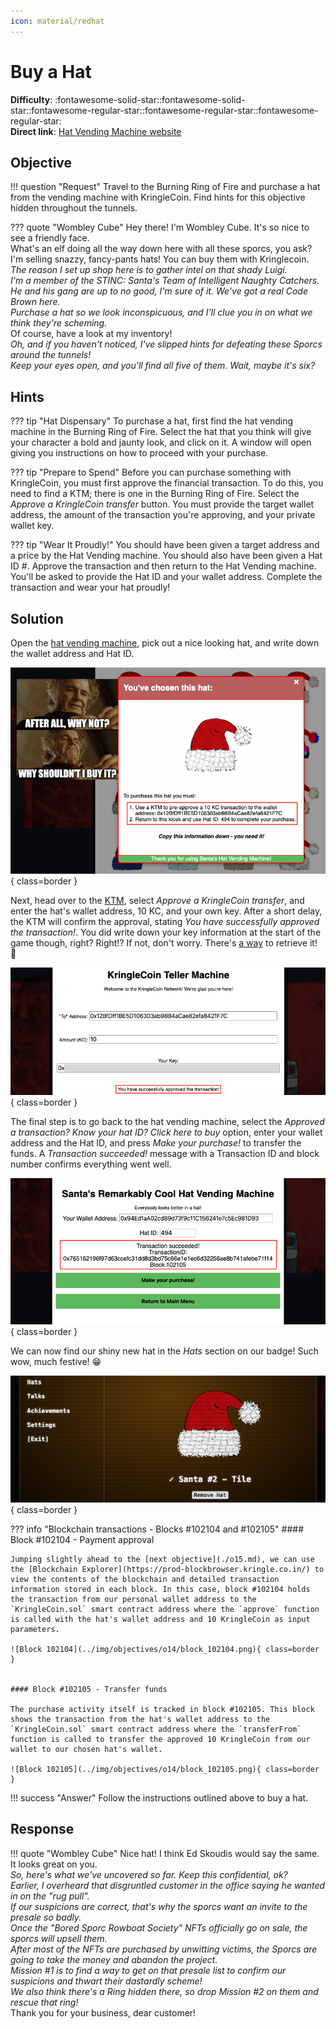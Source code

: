 ```yaml
---
icon: material/redhat
---
```



# Buy a Hat

**Difficulty**: :fontawesome-solid-star::fontawesome-solid-star::fontawesome-regular-star::fontawesome-regular-star::fontawesome-regular-star:<br/>
**Direct link**: [Hat Vending Machine website](https://prod-hats-vending.kringle.co.in/?&challenge=hats)


## Objective

!!! question "Request"
    Travel to the Burning Ring of Fire and purchase a hat from the vending machine with KringleCoin. Find hints for this objective hidden throughout the tunnels.

??? quote "Wombley Cube"
    Hey there! I'm Wombley Cube. It's so nice to see a friendly face.<br/>
    What's an elf doing all the way down here with all these sporcs, you ask?<br/>
    I'm selling snazzy, fancy-pants hats! You can buy them with Kringlecoin.<br/>
    *The reason I set up shop here is to gather intel on that shady Luigi.*<br/>
    *I'm a member of the STINC: Santa's Team of Intelligent Naughty Catchers.*<br/>
    *He and his gang are up to no good, I'm sure of it. We've got a real Code Brown here.*<br/>
    *Purchase a hat so we look inconspicuous, and I'll clue you in on what we think they're scheming.*<br/>
    Of course, have a look at my inventory!<br/>
    *Oh, and if you haven't noticed, I've slipped hints for defeating these Sporcs around the tunnels!*<br/>
    *Keep your eyes open, and you'll find all five of them. Wait, maybe it's six?*


## Hints

??? tip "Hat Dispensary"
    To purchase a hat, first find the hat vending machine in the Burning Ring of Fire. Select the hat that you think will give your character a bold and jaunty look, and click on it. A window will open giving you instructions on how to proceed with your purchase.

??? tip "Prepare to Spend"
    Before you can purchase something with KringleCoin, you must first approve the financial transaction. To do this, you need to find a KTM; there is one in the Burning Ring of Fire. Select the *Approve a KringleCoin transfer* button. You must provide the target wallet address, the amount of the transaction you're approving, and your private wallet key.

??? tip "Wear It Proudly!"
    You should have been given a target address and a price by the Hat Vending machine. You should also have been given a Hat ID #. Approve the transaction and then return to the Hat Vending machine. You'll be asked to provide the Hat ID and your wallet address. Complete the transaction and wear your hat proudly!


## Solution

Open the [hat vending machine](https://prod-hats-vending.kringle.co.in/?&challenge=hats), pick out a nice looking hat, and write down the wallet address and Hat ID.

![Pick a hat](../img/objectives/o14/pick_a_hat.png){ class=border }

Next, head over to the [KTM](https://prod-ktm.kringle.co.in/), select *Approve a KringleCoin transfer*, and enter the hat's wallet address, 10 KC, and your own key. After a short delay, the KTM will confirm the approval, stating *You have successfully approved the transaction!*. You did write down your key information at the start of the game though, right? Right!? If not, don't worry. There's [a way](../easter_eggs.md#the-discworld) to retrieve it! :santa:

![Approve KC transfer](../img/objectives/o14/approve_kc_transfer.png){ class=border }

The final step is to go back to the hat vending machine, select the *Approved a transaction? Know your hat ID? Click here to buy* option, enter your wallet address and the Hat ID, and press *Make your purchase!* to transfer the funds. A *Transaction succeeded!* message with a Transaction ID and block number confirms everything went well.

![Submit the purchase](../img/objectives/o14/submit_the_purchase.png){ class=border }

We can now find our shiny new hat in the *Hats* section on our badge! Such wow, much festive! :grin:

![Shiny new hat](../img/objectives/o14/shiny_new_hat.png){ class=border }

??? info "Blockchain transactions - Blocks #102104 and #102105"
    #### Block #102104 - Payment approval

    Jumping slightly ahead to the [next objective](./o15.md), we can use the [Blockchain Explorer](https://prod-blockbrowser.kringle.co.in/) to view the contents of the blockchain and detailed transaction information stored in each block. In this case, block #102104 holds the transaction from our personal wallet address to the `KringleCoin.sol` smart contract address where the `approve` function is called with the hat's wallet address and 10 KringleCoin as input parameters.

    ![Block 102104](../img/objectives/o14/block_102104.png){ class=border }


    #### Block #102105 - Transfer funds

    The purchase activity itself is tracked in block #102105. This block shows the transaction from the hat's wallet address to the `KringleCoin.sol` smart contract address where the `transferFrom` function is called to transfer the approved 10 KringleCoin from our wallet to our chosen hat's wallet.

    ![Block 102105](../img/objectives/o14/block_102105.png){ class=border }


!!! success "Answer"
    Follow the instructions outlined above to buy a hat.


## Response

!!! quote "Wombley Cube"
    Nice hat! I think Ed Skoudis would say the same. It looks great on you.<br/>
    *So, here's what we've uncovered so far. Keep this confidential, ok?*<br/>
    *Earlier, I overheard that disgruntled customer in the office saying he wanted in on the "rug pull".*<br/>
    *If our suspicions are correct, that's why the sporcs want an invite to the presale so badly.*<br/>
    *Once the "Bored Sporc Rowboat Society" NFTs officially go on sale, the sporcs will upsell them.*<br/>
    *After most of the NFTs are purchased by unwitting victims, the Sporcs are going to take the money and abandon the project.*<br/>
    *Mission #1 is to find a way to get on that presale list to confirm our suspicions and thwart their dastardly scheme!*<br/>
    *We also think there's a Ring hidden there, so drop Mission #2 on them and rescue that ring!*<br/>
    Thank you for your business, dear customer!

